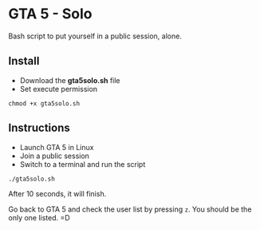 # GTA 5 - Solo
Bash script to put yourself in a public session, alone.

## Install
- Download the **gta5solo.sh** file
- Set execute permission
```
chmod +x gta5solo.sh
```

## Instructions
 - Launch GTA 5 in Linux
 - Join a public session
 - Switch to a terminal and run the script
 ```
 ./gta5solo.sh
 ```
After 10 seconds, it will finish.

Go back to GTA 5 and check the user list by pressing `z`. You should be the only one listed. =D
